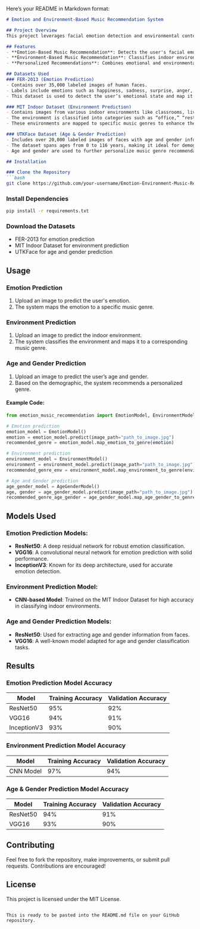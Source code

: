 Here’s your README in Markdown format:

```markdown
# Emotion and Environment-Based Music Recommendation System

## Project Overview
This project leverages facial emotion detection and environmental context classification to offer personalized music genre recommendations. The system detects emotions using the FER-2013 dataset and classifies indoor environments using the MIT Indoor Dataset. The combined output helps tailor music suggestions based on the user's emotional state and current surroundings.

## Features
- **Emotion-Based Music Recommendation**: Detects the user's facial emotion and suggests a music genre.
- **Environment-Based Music Recommendation**: Classifies indoor environments and maps them to specific music genres.
- **Personalized Recommendations**: Combines emotional and environmental data to generate unique music suggestions.

## Datasets Used
### FER-2013 (Emotion Prediction)
- Contains over 35,000 labeled images of human faces.
- Labels include emotions such as happiness, sadness, surprise, anger, and more.
- This dataset is used to detect the user’s emotional state and map it to a music genre.

### MIT Indoor Dataset (Environment Prediction)
- Contains images from various indoor environments like classrooms, living rooms, airports, etc.
- The environment is classified into categories such as “office,” “restaurant,” “gym,” and others.
- These environments are mapped to specific music genres to enhance the user’s experience based on their surroundings.

### UTKFace Dataset (Age & Gender Prediction)
- Includes over 20,000 labeled images of faces with age and gender information.
- The dataset spans ages from 0 to 116 years, making it ideal for demographic-based recommendations.
- Age and gender are used to further personalize music genre recommendations.

## Installation

### Clone the Repository
```bash
git clone https://github.com/your-username/Emotion-Environment-Music-Recommendation.git
```

### Install Dependencies
```bash
pip install -r requirements.txt
```

### Download the Datasets
- FER-2013 for emotion prediction
- MIT Indoor Dataset for environment prediction
- UTKFace for age and gender prediction

## Usage

### Emotion Prediction
1. Upload an image to predict the user's emotion.
2. The system maps the emotion to a specific music genre.

### Environment Prediction
1. Upload an image to predict the indoor environment.
2. The system classifies the environment and maps it to a corresponding music genre.

### Age and Gender Prediction
1. Upload an image to predict the user’s age and gender.
2. Based on the demographic, the system recommends a personalized genre.

#### Example Code:
```python
from emotion_music_recommendation import EmotionModel, EnvironmentModel, AgeGenderModel

# Emotion prediction
emotion_model = EmotionModel()
emotion = emotion_model.predict(image_path="path_to_image.jpg")
recommended_genre = emotion_model.map_emotion_to_genre(emotion)

# Environment prediction
environment_model = EnvironmentModel()
environment = environment_model.predict(image_path="path_to_image.jpg")
recommended_genre_env = environment_model.map_environment_to_genre(environment)

# Age and Gender prediction
age_gender_model = AgeGenderModel()
age, gender = age_gender_model.predict(image_path="path_to_image.jpg")
recommended_genre_age_gender = age_gender_model.map_age_gender_to_genre(age, gender)
```

## Models Used

### Emotion Prediction Models:
- **ResNet50**: A deep residual network for robust emotion classification.
- **VGG16**: A convolutional neural network for emotion prediction with solid performance.
- **InceptionV3**: Known for its deep architecture, used for accurate emotion detection.

### Environment Prediction Model:
- **CNN-based Model**: Trained on the MIT Indoor Dataset for high accuracy in classifying indoor environments.

### Age and Gender Prediction Models:
- **ResNet50**: Used for extracting age and gender information from faces.
- **VGG16**: A well-known model adapted for age and gender classification tasks.

## Results

### Emotion Prediction Model Accuracy
| Model        | Training Accuracy | Validation Accuracy |
|--------------|-------------------|---------------------|
| ResNet50     | 95%               | 92%                 |
| VGG16        | 94%               | 91%                 |
| InceptionV3  | 93%               | 90%                 |

### Environment Prediction Model Accuracy
| Model        | Training Accuracy | Validation Accuracy |
|--------------|-------------------|---------------------|
| CNN Model    | 97%               | 94%                 |

### Age & Gender Prediction Model Accuracy
| Model        | Training Accuracy | Validation Accuracy |
|--------------|-------------------|---------------------|
| ResNet50     | 94%               | 91%                 |
| VGG16        | 93%               | 90%                 |

## Contributing
Feel free to fork the repository, make improvements, or submit pull requests. Contributions are encouraged!

## License
This project is licensed under the MIT License.
```

This is ready to be pasted into the README.md file on your GitHub repository.
